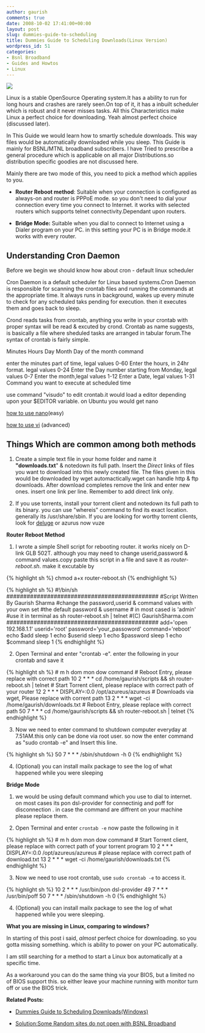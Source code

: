 ```yaml
---
author: gaurish
comments: true
date: 2008-10-02 17:41:00+00:00
layout: post
slug: dummies-guide-to-scheduling
title: Dummies Guide to Scheduling Downloads(Linux Version)
wordpress_id: 51
categories:
- Bsnl Broadband
- Guides and Howtos
- Linux
---
```


[![](http://3.bp.blogspot.com/_wMAC6frBFdw/SOUABh3ZuBI/AAAAAAAAAWw/X0FgKa48o0U/s200-R/3810-linux-logo.jpg)](http://3.bp.blogspot.com/_wMAC6frBFdw/SOUABh3ZuBI/AAAAAAAAAWw/iRu3TE2iwg4/s1600-h/3810-linux-logo.jpg)

Linux is a stable OpenSource Operating system.It has a ability to run for long hours and crashes are rarely seen.On top of it, it has a inbuilt scheduler which is robust and it never misses tasks. All this Characteristics make Linux a perfect choice for downloading. Yeah almost perfect choice (discussed later).  

In This Guide we would learn how to smartly schedule downloads. This way files would be automatically downloaded while you sleep. This Guide is mainly for BSNL/MTNL broadband subscribers. I have Tried to prescribe a general procedure which is applicable on all major Distributions.so distribution specific goodies are not discussed here.  

  

Mainly there are two mode of this, you need to pick a method which applies to you.  



  * **Router Reboot method**: Suitable when your connection is configured as always-on and router is PPPoE mode. so you don't need to dial your connection every time you connect to Internet. it works with selected routers which supports telnet connectivity.Dependant upon routers.  




  * **Bridge Mode:** Suitable when you dial to connect to Internet using a Dialer program on your PC. in this setting your PC is in Bridge mode.it works with every router.  



  

  



## Understanding Cron Daemon  

Before we begin we should know how about cron - default linux scheduler   

Cron Daemon is a default scheduler for Linux based systems.Cron Daemon is responsible for scanning the crontab files and running the commands at the appropriate time. It always runs in background, wakes up every minute to check for any scheduled taks pending for execution. then it executes them and goes back to sleep.   

  

Crond reads tasks from crontab, anything you write in your crontab with proper syntax will be read & excuted by crond. Crontab as name suggests, is basically a file where sheduled tasks are arranged in tabular forum.The syntax of crontab is fairly simple.  






Minutes Hours Day Month Day of the month command  


enter the minutes part of time, legal values 0-60
Enter the hours, in 24hr format. legal values 0-24
Enter the Day number starting from Monday, legal values 0-7
Enter the month,legal values 1-12
Enter a Date, legal values 1-31
Command you want to execute at scheduled time
 

  

use command "visudo" to edit crontab.it would load a editor depending upon your $EDITOR variable. on Ubuntu you would get nano  

[how to use nano](http://www.gentoo.org/doc/en/nano-basics-guide.xml)(easy)  

[how to use vi](http://mirror1.linuxcbt.com/demos/classic_edition/LinuxCBT_Classic_vi.html) (advanced)  

  

## Things Which are common among both methods  

  

1) Create a simple text file in your home folder and name it **"downloads.txt**" & notedown its full path. Insert the *Direct* links of files you want to download into this newly created file. The files given in this would be downloaded by wget automactically.wget can handle http & ftp downloads. After download completes remove the link and enter new ones. insert one link per line. Remember to add direct link only.  

  

2) If you use torrents, install your torrent client and notedown its full path to its binary. you can use "whereis" command to find its exact location. generally its /usr/share/sbin. If you are looking for worthy torrent clients, look for [deluge](http://deluge-torrent.org/) or azurus now vuze  

  



**Router Reboot Method**

1) I wrote a simple Shell script for rebooting router. it works nicely on D-link GLB 502T. although you may need to change userid,password & command values.copy paste this script in a file and save it as _router-reboot.sh_. make it excutable by   

  
{% highlight sh %}
chmod a+x router-reboot.sh
{% endhighlight %}
  

  


{% highlight sh %}
    #!/bin/sh
    #############################################
    #Script Written By Gaurish Sharma
    #change the password,userid & command values with your own set
    #the default password & username
    # in most cased is 'admin'
    #use it in terminal as sh router-reboot.sh | telnet
    #(C) GaurishSharma.com
    #############################################
    add='open 192.168.1.1'
    userid='root'
    password='your_passoword'
    command='reboot'
    echo $add
    sleep 1
    echo $userid
    sleep 1
    echo $password
    sleep 1
    echo $command
    sleep 1
{% endhighlight %}
  

2) Open Terminal and enter "crontab -e". enter the following in your crontab and save it  


{% highlight sh %}
    # m h  dom mon dow   command
    # Reboot Entry, please replace with correct path
    10 2 * * * cd /home/gaurish/scripts && sh router-reboot.sh | telnet
    # Start Torrent client, please replace with correct path of your router
    12 2 * * * DISPLAY=:0.0 /opt/azureus/azureus
    # Downloads via wget, Please replace with corrent path
    13 2 * * * wget -ci /home/gaurish/downloads.txt
    # Reboot Entry, please replace with correct path
    50 7 * * * cd /home/gaurish/scripts && sh router-reboot.sh | telnet
{% endhighlight %}

  

3) Now we need to enter command to shutdown computer everyday at 7.51AM.this only can be done via root user. so now the enter command as "sudo crontab -e" and Insert this line.  


{% highlight sh %}
    50 7 * * * /sbin/shutdown -h 0
{% endhighlight %}

  

4) (Optional) you can install mailx package to see the log of what happened while you were sleeping  

  

  



**Bridge Mode**

1) we would be using default command which you use to dial to internet. on most cases its pon dsl-provider for connectinig and poff for disconnection . in case the command are diffrent on your machine please replace them.  

  

2) Open Terminal and enter `crontab -e` now paste the following in it  


{% highlight sh %}
    # m h  dom mon dow   command
    # Start Torrent client, please replace with correct path of your torrent program
    10 2 * * * DISPLAY=:0.0 /opt/azureus/azureus
    # please replace with correct path of download.txt
    13 2 * * * wget -ci /home/gaurish/downloads.txt
{% endhighlight %}
  

3) Now we need to use root crontab, use `sudo crontab -e` to access it.  


{% highlight sh %}
    10 2 * * *  /usr/bin/pon dsl-provider
    49 7 * * * /usr/bin/poff
    50 7 * * * /sbin/shutdown -h 0
{% endhighlight %}

  

4) (Optional) you can install mailx package to see the log of what happened while you were sleeping.

  

  

**What you are missing in Linux, comparing to windows?**  

In starting of this post i said, *almost* perfect choice for downloading. so you gotta missing something. which is ability to power on your PC automatically.  

I am still searching for a method to start a Linux box automatically at a specific time.   

As a workaround you can do the same thing via your BIOS, but a limited no of BIOS support this. so either leave your machine running with monitor turn off or use the BIOS trick.  

  

**Related Posts:**   



  * [Dummies Guide to Scheduling Downloads(Windows)](http://www.gaurishsharma.com/2008/09/dummies-guide-to-scheduling-downloads.html)


  * [Solution:Some Random sites do not open with BSNL Broadband](http://www.gaurishsharma.com/2008/08/solutionsome-random-sites-do-not-open.html)
